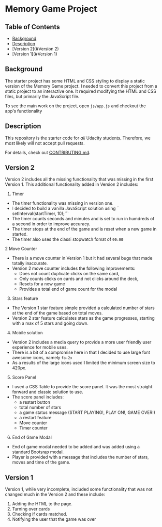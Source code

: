 # Memory Game Project

## Table of Contents

* [Background](#background)
* [Description](#discription)
* [Version 2](#Version 2)
* [Version 1](#Version 1)

## Background

The starter project has some HTML and CSS styling to display a static version of the Memory Game project. I needed to convert this project from a static project to an interactive one. It required modifying the HTML and CSS files, but primarily the JavaScript file.

To see the main work on the project, open `js/app.js` and checkout the app's functionality


## Description

This repository is the starter code for _all_ Udacity students. Therefore, we most likely will not accept pull requests.

For details, check out [CONTRIBUTING.md](CONTRIBUTING.md).

## Version 2

Version 2 includes all the missing functionality that was missing in the first Version 1.  This additional functionality added in Version 2 includes:

1. Timer
  - The timer functionality was missing in version one.
  - I decided to build a vanilla JavaScript solution using `` setInterval(startTimer, 10);```
  - The timer counts seconds and minutes and is set to run in humdreds of a second in order to improve accuracy.
  - The timer stops at the end of the game and is reset when a new game in started.
  - The timer also uses the classi stopwatch fomat of ```00:00```

2 Move Counter
  - There is a move counter in Version 1 but it had several bugs that made totally inaccurate.
  - Version 2 move counter includes the following improvements:
      - Does not count duplicate clicks on the same card, 
      - Only counts clicks on cards and not clicks around the deck,
      - Resets for a new game
      - Provides a total end of game count for the modal
      
3. Stars feature
  - The Version 1 star feature simple provided a calculated number of stars at the end of the game based on total moves.
  - Version 2 star feature calculates stars as the game progresses, starting with a max of 5 stars and going down.
  
4. Mobile solution
  - Version 2 includes a media query to provide a more user friendly user experience for mobile uses.
  - There is a bit of a compromise here in that I decided to use large font awesome icons, namely ```fa-2x```
  - As a results of the large icons used I limited the minimum screen size to 420px.
  
5. Score Panel
  - I used a CSS Table to provide the score panel.  It was the most straight forward and classic solution to use.
  - The score panel includes: 
    - a restart button
    - total number of stars
    - a game status message (START PLAYING!, PLAY ON!, GAME OVER!)
    - a restart feature
    - Move counter
    - Timer counter
    
 6. End of Game Modal
 - End of game modal needed to be added and was added using a standard Bootsrap modal.
 - Player is provided with a message that includes the number of stars, moves and time of the game.

## Version 1

Version 1, while very incomplete, included some functionality that was not changed much in the Version 2 and these include:

1. Adding the HTML to the page.
2. Turning over cards
3. Checking if cards matched.
4. Notifying the user that the game was over



